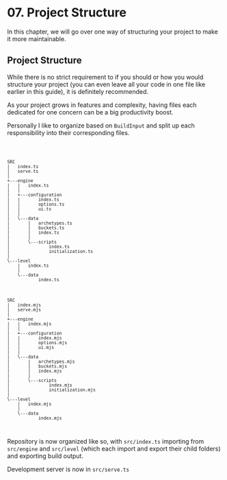 # 07. Project Structure

In this chapter, we will go over one way of structuring your project to make it more maintainable.

## Project Structure

While there is no strict requirement to if you should or how you would structure your project (you can even leave all your code in one file like earlier in this guide), it is definitely recommended.

As your project grows in features and complexity, having files each dedicated for one concern can be a big productivity boost.

Personally I like to organize based on `BuildInput` and split up each responsibility into their corresponding files.

<Code pathTemplate="">

```
SRC
|   index.ts
|   serve.ts
|
+---engine
|   |   index.ts
|   |
|   +---configuration
|   |       index.ts
|   |       options.ts
|   |       ui.ts
|   |
|   \---data
|       |   archetypes.ts
|       |   buckets.ts
|       |   index.ts
|       |
|       \---scripts
|               index.ts
|               initialization.ts
|
\---level
    |   index.ts
    |
    \---data
            index.ts
```

```
SRC
|   index.mjs
|   serve.mjs
|
+---engine
|   |   index.mjs
|   |
|   +---configuration
|   |       index.mjs
|   |       options.mjs
|   |       ui.mjs
|   |
|   \---data
|       |   archetypes.mjs
|       |   buckets.mjs
|       |   index.mjs
|       |
|       \---scripts
|               index.mjs
|               initialization.mjs
|
\---level
    |   index.mjs
    |
    \---data
            index.mjs
```

</Code>

Repository is now organized like so, with `src/index.ts` importing from `src/engine` and `src/level` (which each import and export their child folders) and exporting build output.

Development server is now in `src/serve.ts`
